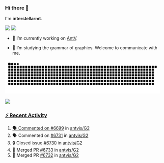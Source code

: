 ### Hi there 👋

I'm **interstellarmt**.

[![](https://img.shields.io/endpoint?url=https://awards.antv.vision/interstellarmt-g2-contributor.json)](https://github.com/antvis/g2)
[![](https://img.shields.io/endpoint?url=https://awards.antv.vision/interstellarmt-gpt-vis-contributor.json)](https://github.com/antvis/gpt-vis)

- 🔭 I’m currently working on [AntV](https://github.com/antvis).

- 📖 I’m studying the grammar of graphics. Welcome to communicate with me.

![](https://raw.githubusercontent.com/interstellarmt/interstellarmt/refs/heads/output/github-contribution-grid-snake.svg)
<div>
  <a href="https://github.com/interstellarmt">
  <img height="180em" src="https://github-readme-stats-eight-theta.vercel.app/api?username=interstellarmt&show_icons=true&include_all_commits=true&count_private=true&theme=tokyonight"/>
</div>
    
### :zap: Recent Activity

<!--START_SECTION:activity-->
1. 🗣 Commented on [#6699](https://github.com/antvis/G2/issues/6699#issuecomment-2771405448) in [antvis/G2](https://github.com/antvis/G2)
2. 🗣 Commented on [#6731](https://github.com/antvis/G2/issues/6731#issuecomment-2771273708) in [antvis/G2](https://github.com/antvis/G2)
3. 🔒 Closed issue [#6730](https://github.com/antvis/G2/issues/6730) in [antvis/G2](https://github.com/antvis/G2)
4. 🎉 Merged PR [#6733](https://github.com/antvis/G2/pull/6733) in [antvis/G2](https://github.com/antvis/G2)
5. 🎉 Merged PR [#6732](https://github.com/antvis/G2/pull/6732) in [antvis/G2](https://github.com/antvis/G2)
<!--END_SECTION:activity-->

